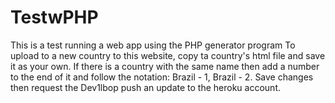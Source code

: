 # TestwPHP
This is a test running a web app using the PHP generator program
To upload to a new country to this website, copy ta country's html file and save it as your own. If there is a country with the same name then add a number to the end of it and  follow the notation: Brazil - 1, Brazil - 2. Save changes then request the Dev1lbop push an update to the heroku account.
